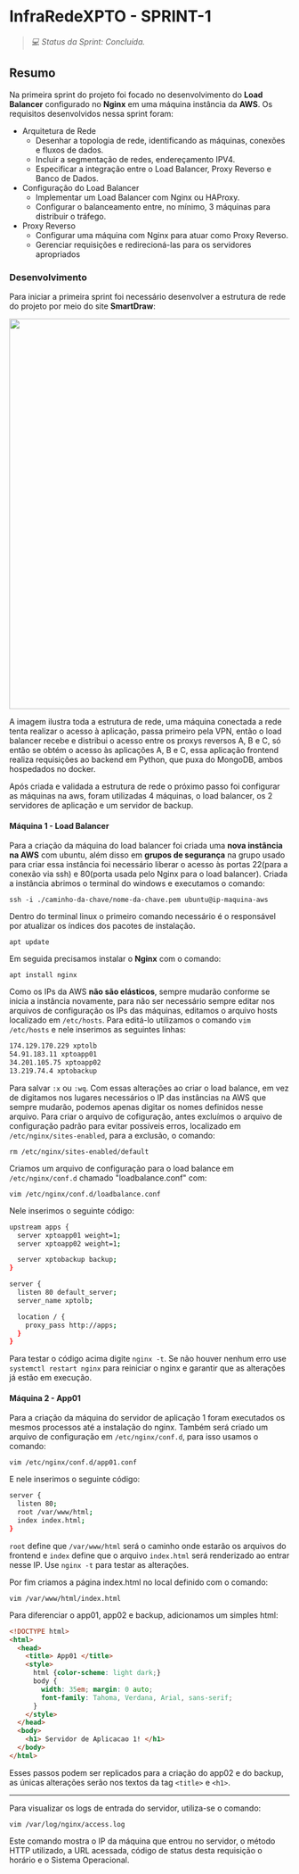 # InfraRedeXPTO - SPRINT-1

> _💻 Status da Sprint: Concluída._

## Resumo
<p align="justify">
  
Na primeira sprint do projeto foi focado no desenvolvimento do **Load Balancer** configurado no **Nginx** em uma máquina instância da **AWS**. Os requisitos desenvolvidos nessa sprint foram:

- Arquitetura de Rede
   - Desenhar a topologia de rede, identificando as máquinas, conexões e fluxos de dados.
   - Incluir a segmentação de redes, endereçamento IPV4.
   - Especificar a integração entre o Load Balancer, Proxy Reverso e Banco de Dados.
- Configuração do Load Balancer
   - Implementar um Load Balancer com Nginx ou HAProxy.
   - Configurar o balanceamento entre, no mínimo, 3 máquinas para distribuir o tráfego.
- Proxy Reverso
   - Configurar uma máquina com Nginx para atuar como Proxy Reverso.
   - Gerenciar requisições e redirecioná-las para os servidores apropriados
</p>

### Desenvolvimento
<p align="justify">
  
Para iniciar a primeira sprint foi necessário desenvolver a estrutura de rede do projeto por meio do site **SmartDraw**:

<img src="https://github.com/user-attachments/assets/d77d97e2-8152-423f-84eb-923a8b554af9" width=700 />

A imagem ilustra toda a estrutura de rede, uma máquina conectada a rede tenta realizar o acesso à aplicação, passa primeiro pela VPN, então o load balancer recebe e distribui o acesso entre os proxys reversos A, B e C, só então se obtém o acesso às aplicações A, B e C, essa aplicação frontend realiza requisições ao backend em Python, que puxa do MongoDB, ambos hospedados no docker.

Após criada e validada a estrutura de rede o próximo passo foi configurar as máquinas na aws, foram utilizadas 4 máquinas, o load balancer, os 2 servidores de aplicação e um servidor de backup.

#### Máquina 1 - Load Balancer

Para a criação da máquina do load balancer foi criada uma **nova instância na AWS** com ubuntu, além disso em **grupos de segurança** na grupo usado para criar essa instância foi necessário liberar o acesso às portas 22(para a conexão via ssh) e 80(porta usada pelo Nginx para o load balancer). Criada a instância abrimos o terminal do windows e executamos o comando:

`ssh -i ./caminho-da-chave/nome-da-chave.pem ubuntu@ip-maquina-aws`

Dentro do terminal linux o primeiro comando necessário é o responsável por atualizar os índices dos pacotes de instalação.

`apt update`

Em seguida precisamos instalar o **Nginx** com o comando:

`apt install nginx`

Como os IPs da AWS **não são elásticos**, sempre mudarão conforme se inicia a instância novamente, para não ser necessário sempre editar nos arquivos de configuração os IPs das máquinas, editamos o arquivo hosts localizado em `/etc/hosts`. Para editá-lo utilizamos o comando `vim /etc/hosts` e nele inserimos as seguintes linhas:

```bash
174.129.170.229 xptolb
54.91.183.11 xptoapp01
34.201.105.75 xptoapp02
13.219.74.4 xptobackup

```

Para salvar `:x` ou `:wq`. Com essas alterações ao criar o load balance, em vez de digitamos nos lugares necessários o IP das instâncias na AWS que sempre mudarão, podemos apenas digitar os nomes definidos nesse arquivo. Para criar o arquivo de cofiguração, antes excluímos o arquivo de configuração padrão para evitar possíveis erros, localizado em `/etc/nginx/sites-enabled`, para a exclusão, o comando: 

`rm /etc/nginx/sites-enabled/default`

Criamos um arquivo de configuração para o load balance em `/etc/nginx/conf.d` chamado "loadbalance.conf" com:

`vim /etc/nginx/conf.d/loadbalance.conf`

Nele inserimos o seguinte código:

```bash
upstream apps {
  server xptoapp01 weight=1;
  server xptoapp02 weight=1;

  server xptobackup backup;
}

server {
  listen 80 default_server;
  server_name xptolb;

  location / {
    proxy_pass http://apps;
  }
}
```
Para testar o código acima digite `nginx -t`. Se não houver nenhum erro use `systemctl restart nginx` para reiniciar o nginx e garantir que as alterações já estão em execução.

#### Máquina 2 - App01

Para a criação da máquina do servidor de aplicação 1 foram executados os mesmos processos até a instalação do nginx. Também será criado um arquivo de configuração em `/etc/nginx/conf.d`, para isso usamos o comando:

`vim /etc/nginx/conf.d/app01.conf`

E nele inserimos o seguinte código:

```bash
server {
  listen 80;
  root /var/www/html;
  index index.html;
}
```

`root` define que `/var/www/html` será o caminho onde estarão os arquivos do frontend e `index` define que o arquivo `index.html` será renderizado ao entrar nesse IP. Use `nginx -t` para testar as alterações.

Por fim criamos a página index.html no local definido com o comando:

`vim /var/www/html/index.html`

Para diferenciar o app01, app02 e backup, adicionamos um simples html:

```html
<!DOCTYPE html>
<html>
  <head>
    <title> App01 </title>
    <style>
      html {color-scheme: light dark;}
      body {
        width: 35em; margin: 0 auto;
        font-family: Tahoma, Verdana, Arial, sans-serif;
      }
    </style>
  </head>
  <body>
    <h1> Servidor de Aplicacao 1! </h1>
  </body>
</html>
```

Esses passos podem ser replicados para a criação do app02 e do backup, as únicas alterações serão nos textos da tag `<title>` e `<h1>`.

---

Para visualizar os logs de entrada do servidor, utiliza-se o comando:

`vim /var/log/nginx/access.log`

Este comando mostra o IP da máquina que entrou no servidor, o método HTTP utilizado, a URL acessada, código de status desta requisição o horário e o Sistema Operacional.
